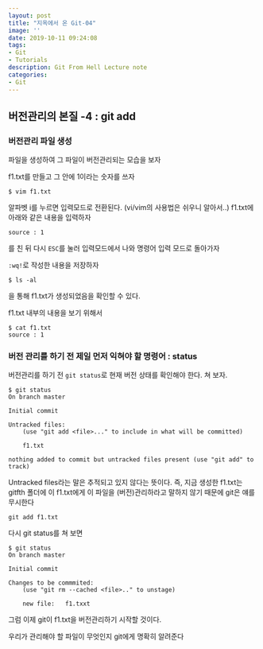 ```yaml
---
layout: post
title: "지옥에서 온 Git-04"
image: ''
date: 2019-10-11 09:24:08
tags: 
- Git
- Tutorials
description: Git From Hell Lecture note
categories:
- Git
---
```


## 버전관리의 본질 -4 : git add

###  버전관리 파일 생성

파일을 생성하여 그 파일이 버전관리되는 모습을 보자

f1.txt를 만들고 그 안에 1이라는 숫자를 쓰자
```
$ vim f1.txt 
```
알파벳 i를 누르면 입력모드로 전환된다.
(vi/vim의 사용법은 쉬우니 알아서..)
f1.txt에 아래와 같은 내용을 입력하자

```
source : 1
```
를 친 뒤 다시 `ESC`를 눌러 입력모드에서 나와 명령어 입력 모드로 돌아가자

`:wq!`로 작성한 내용을 저장하자

```
$ ls -al
```
을 통해 f1.txt가 생성되었음을 확인할 수 있다.

f1.txt 내부의 내용을 보기 위해서

```
$ cat f1.txt
source : 1
```

### 버전 관리를 하기 전 제일 먼저 익혀야 할 명령어 : status

버전관리를 하기 전 `git status`로 현재 버전 상태를 확인해야 한다.
쳐 보자.

```
$ git status
On branch master

Initial commit 

Untracked files:
	(use "git add <file>..." to include in what will be committed)
	
	f1.txt

nothing added to commit but untracked files present (use "git add" to track)	 
```

Untracked files라는 말은 추적되고 있지 않다는 뜻이다. 즉, 
지금 생성한 f1.txt는
gitfth 폴더에 
이 f1.txt에게 이 파일을 (버전)관리하라고 말하지 않기 때문에 
git은 얘를 무시한다

```
git add f1.txt
```

다시 git status를 쳐 보면

```
$ git status
On branch master

Initial commit 

Changes to be commmited:
	(use "git rm --cached <file>.." to unstage)

	new file:	f1.txxt
```

그럼 이제 git이 f1.txt을 버전관리하기 시작할 것이다.

우리가 관리해야 할 파일이 무엇인지 git에게 명확히 알려준다
